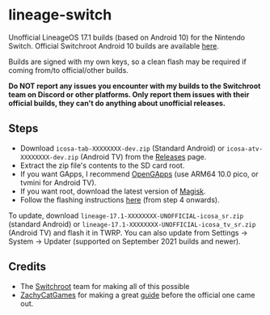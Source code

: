 # lineage-switch
Unofficial LineageOS 17.1 builds (based on Android 10) for the Nintendo Switch. Official Switchroot Android 10 builds are available [here](https://wiki.switchroot.org/en/Android/Setup-10).

Builds are signed with my own keys, so a clean flash may be required if coming from/to official/other builds.

**Do NOT report any issues you encounter with my builds to the Switchroot team on Discord or other platforms. Only report them issues with their official builds, they can't do anything about unofficial releases.**

## Steps
- Download `icosa-tab-XXXXXXXX-dev.zip` (Standard Android) or `icosa-atv-XXXXXXXX-dev.zip` (Android TV) from the [Releases](https://github.com/LeddaZ/lineage-switch/releases/latest) page.
- Extract the zip file's contents to the SD card root.
- If you want GApps, I recommend [OpenGApps](https://opengapps.org/) (use ARM64 10.0 pico, or tvmini for Android TV).
- If you want root, download the latest version of [Magisk](https://github.com/topjohnwu/Magisk/releases/latest).
- Follow the flashing instructions [here](https://wiki.switchroot.org/en/Android/Setup-10#steps) (from step 4 onwards).

To update, download `lineage-17.1-XXXXXXXX-UNOFFICIAL-icosa_sr.zip` (standard Android) or `lineage-17.1-XXXXXXXX-UNOFFICIAL-icosa_tv_sr.zip` (Android TV) and flash it in TWRP. You can also update from Settings -> System -> Updater (supported on September 2021 builds and newer).

## Credits
- The [Switchroot](https://gitlab.com/switchroot) team for making all of this possible
- [ZachyCatGames](https://gitlab.com/ZachyCatGames) for making a great [guide](https://gitlab.com/ZachyCatGames/q-tips-guide) before the official one came out.
